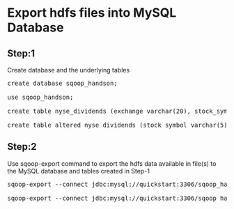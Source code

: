 # Export hdfs files into MySQL Database

## Step:1
Create database and the underlying tables

<pre>
create database sqoop_handson;

use sqoop_handson;

create table nyse_dividends (exchange varchar(20), stock_symbol varchar(5), datestring varchar(20), value float(10,2));

create table altered_nyse_dividends (stock_symbol varchar(5), value float(10,2), datestring varchar(20), exchange varchar(20));
</pre>

## Step:2
Use sqoop-export command to export the hdfs data available in file(s) to the MySQL database and tables created in Step-1

<pre>
sqoop-export --connect jdbc:mysql://quickstart:3306/sqoop_handson --username root --table nyse_dividends --export-dir /user/cloudera/rawdata/handson_train/nyse --mapreduce-job-name 'nyse dividend mysql export' --fields-terminated-by ',' -m 2 --password-file /user/cloudera/passwordfile

sqoop-export --connect jdbc:mysql://quickstart:3306/sqoop_handson --username root --table altered_nyse_dividends --export-dir /user/cloudera/rawdata/handson_train/nyse --mapreduce-job-name 'nyse dividend mysql export' --fields-terminated-by ',' -m 1 --password-file /user/cloudera/passwordfile --columns exchange,stock_symbol,datestring,value
</pre>
